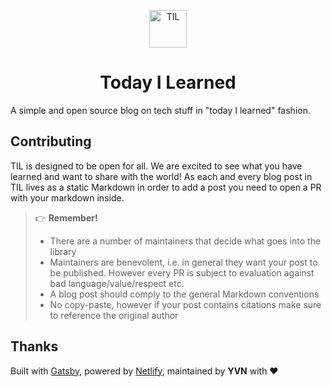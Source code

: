 <p align="center">
  <img alt="TIL" src="https://github.com/tterian/til.academy/blob/master/content/assets/til-icon.png" width="60" />
</p>
<h1 align="center">
  Today I Learned
</h1>

A simple and open source blog on tech stuff in "today I learned" fashion.

## Contributing

TIL is designed to be open for all. We are excited to see what you have learned and want to share with the world!
As each and every blog post in TIL lives as a static Markdown in order to add a post you need to open a PR with your markdown inside.

> 👉 **Remember\!**
> * There are a number of maintainers that decide what goes into the library
> * Maintainers are benevolent, i.e. in general they want your post to be published. However every PR is subject to evaluation against bad language/value/respect etc.
> * A blog post should comply to the general Markdown conventions
> * No copy-paste, however if your post contains citations make sure to reference the original author

## Thanks

Built with [Gatsby](https://www.gatsbyjs.org/), powered by [Netlify](https://www.netlify.com/), maintained by **YVN** with :heart:


